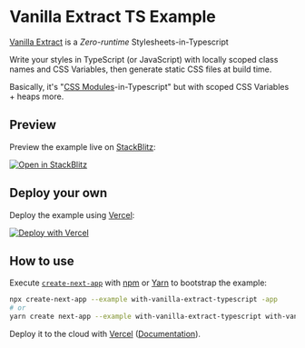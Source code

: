 # Vanilla Extract TS Example

[Vanilla Extract](https://github.com/seek-oss/vanilla-extract) is a *Zero-runtime* Stylesheets-in-Typescript

Write your styles in TypeScript (or JavaScript) with locally scoped class names
and CSS Variables, then generate static CSS files at build time.

Basically, it's "[CSS Modules](https://github.com/css-modules/css-modules)-in-Typescript" but with scoped CSS Variables + heaps more.

## Preview

Preview the example live on [StackBlitz](http://stackblitz.com/):

[![Open in StackBlitz](https://developer.stackblitz.com/img/open_in_stackblitz.svg)](https://stackblitz.com/github/vercel/next.js/tree/canary/examples/with-vanilla-extract-typescript)

## Deploy your own

Deploy the example using [Vercel](https://vercel.com?utm_source=github&utm_medium=readme&utm_campaign=next-example):

[![Deploy with Vercel](https://vercel.com/button)](https://vercel.com/new/git/external?repository-url=https://github.com/vercel/next.js/tree/canary/examples/with-vanilla-extract-typescript&project-name=&repository-name=with-vanilla-extract-typescript)

## How to use

Execute [`create-next-app`](https://github.com/vercel/next.js/tree/canary/packages/create-next-app) with [npm](https://docs.npmjs.com/cli/init) or [Yarn](https://yarnpkg.com/lang/en/docs/cli/create/) to bootstrap the example:

```bash
npx create-next-app --example with-vanilla-extract-typescript -app
# or
yarn create next-app --example with-vanilla-extract-typescript with-vanilla-extract-typescript-app
```

Deploy it to the cloud with [Vercel](https://vercel.com/new?utm_source=github&utm_medium=readme&utm_campaign=next-example) ([Documentation](https://nextjs.org/docs/deployment)). 
